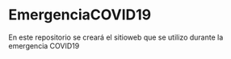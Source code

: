 # EmergenciaCOVID19
En este repositorio se creará el sitioweb que se utilizo durante la emergencia COVID19
